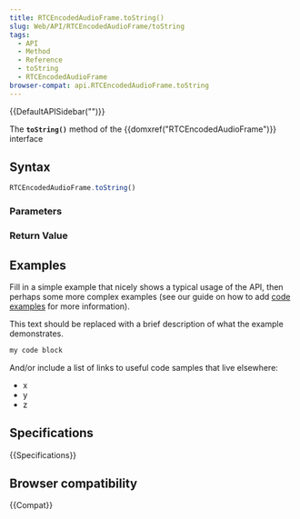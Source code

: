 ```yaml
---
title: RTCEncodedAudioFrame.toString()
slug: Web/API/RTCEncodedAudioFrame/toString
tags:
  - API
  - Method
  - Reference
  - toString
  - RTCEncodedAudioFrame
browser-compat: api.RTCEncodedAudioFrame.toString
---
```

{{DefaultAPISidebar("")}}

The **`toString()`** method of the {{domxref("RTCEncodedAudioFrame")}} interface 

## Syntax

```js
RTCEncodedAudioFrame.toString()
```

### Parameters



### Return Value



## Examples

Fill in a simple example that nicely shows a typical usage of the API, then perhaps some more complex examples (see our guide on how to add [code examples](/en-US/docs/MDN/Contribute/Structures/Code_examples) for more information).

This text should be replaced with a brief description of what the example demonstrates.

```js
my code block
```

And/or include a list of links to useful code samples that live elsewhere:

*   x
*   y
*   z

## Specifications

{{Specifications}}

## Browser compatibility

{{Compat}}

